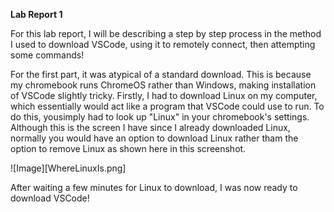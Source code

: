 **Lab Report 1**

For this lab report, I will be describing a step by step process in the method I used to download VSCode, using it to remotely connect, then attempting some commands!

For the first part, it was atypical of a standard download. This is because my chromebook runs ChromeOS rather than Windows, making installation of VSCode slightly tricky. Firstly, I had to download Linux on my computer, which essentially would act like a program that VSCode could use to run. To do this, yousimply had to look up "Linux" in your chromebook's settings. Although this is the screen I have since I already downloaded Linux, normally you would have an option to download Linux rather tham the option to remove Linux as shown here in this screenshot.

![Image][WhereLinuxIs.png]

After waiting a few minutes for Linux to download, I was now ready to download VSCode! 


